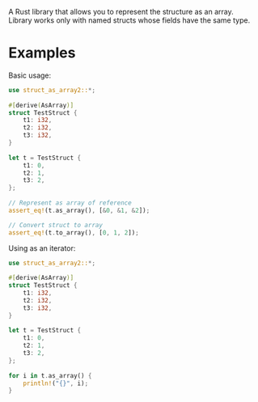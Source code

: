 A Rust library that allows you to represent the structure as an array.                      
Library works only with named structs whose fields have the same type.                      
                                                                                            
# Examples                                                                                  
Basic usage:                                                                                
```rust
use struct_as_array2::*;                                                                     
                                                                                            
#[derive(AsArray)]                                                                          
struct TestStruct {                                                                         
    t1: i32,                                                                                
    t2: i32,                                                                                
    t3: i32,                                                                                
}                                                                                           
                                                                                            
let t = TestStruct {                                                                        
    t1: 0,                                                                                  
    t2: 1,                                                                                  
    t3: 2,                                                                                  
};                                                                                          
                                                                                            
// Represent as array of reference
assert_eq!(t.as_array(), [&0, &1, &2]);

// Convert struct to array
assert_eq!(t.to_array(), [0, 1, 2]);

```                                                                                         
                                                                                            
Using as an iterator:                                                                       
                                                                                            
```rust                                                                                         
use struct_as_array2::*;                                                                     
                                                                                            
#[derive(AsArray)]                                                                          
struct TestStruct {                                                                         
    t1: i32,                                                                                
    t2: i32,                                                                                
    t3: i32,                                                                                
}                                                                                           
                                                                                            
let t = TestStruct {                                                                        
    t1: 0,                                                                                  
    t2: 1,                                                                                  
    t3: 2,                                                                                  
};                                                                                          
                                                                                            
for i in t.as_array() {                                                                     
    println!("{}", i);                                                                      
}                                                                                           
```                                                                                         
